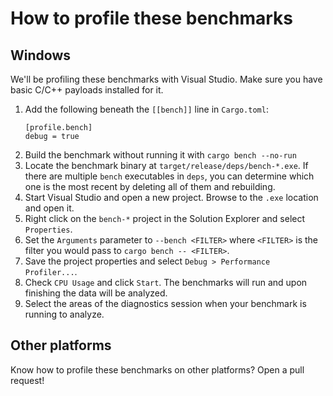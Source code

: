 # How to profile these benchmarks

## Windows

We'll be profiling these benchmarks with Visual Studio. Make sure you have basic C/C++ payloads
installed for it.

1. Add the following beneath the `[[bench]]` line in `Cargo.toml`:
   ```
   [profile.bench]
   debug = true
   ```
2. Build the benchmark without running it with `cargo bench --no-run`
3. Locate the benchmark binary at `target/release/deps/bench-*.exe`. If there are multiple `bench`
   executables in `deps`, you can determine which one is the most recent by deleting all of them and
   rebuilding.
4. Start Visual Studio and open a new project. Browse to the `.exe` location and open it.
5. Right click on the `bench-*` project in the Solution Explorer and select `Properties`.
6. Set the `Arguments` parameter to `--bench <FILTER>` where `<FILTER>` is the filter you would pass
   to `cargo bench -- <FILTER>`.
7. Save the project properties and select `Debug > Performance Profiler...`.
8. Check `CPU Usage` and click `Start`. The benchmarks will run and upon finishing the data will be
   analyzed.
9. Select the areas of the diagnostics session when your benchmark is running to analyze.

## Other platforms

Know how to profile these benchmarks on other platforms? Open a pull request!